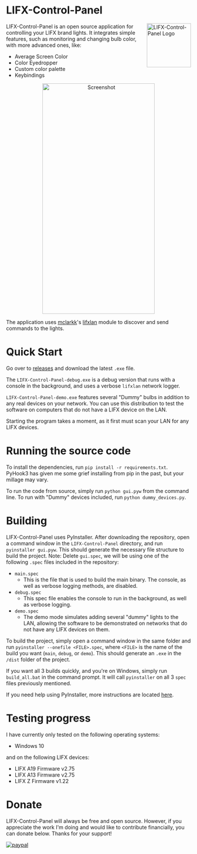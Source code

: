# LIFX-Control-Panel 

<img align="right" width="120" height="120"
     title="LIFX-Control-Panel Logo" src="https://raw.githubusercontent.com/samclane/LIFX-Control-Panel/master/icon.png">
     
LIFX-Control-Panel is an open source application for controlling your LIFX brand lights. It integrates simple features, 
such as monitoring and changing bulb color, with more advanced ones, like:
 
 * Average Screen Color
 * Color Eyedropper
 * Custom color palette
 * Keybindings

<p align="center">
  <img src="https://raw.githubusercontent.com/samclane/LIFX-Control-Panel/master/screenshot.png" alt="Screenshot" width="306" height=629>
</p>

The application uses [mclarkk](https://github.com/mclarkk)'s [lifxlan](https://github.com/mclarkk/lifxlan) module to 
discover and send commands to the lights.

# Quick Start
Go over to [releases](https://github.com/samclane/LIFX-Control-Panel/releases) and download the latest `.exe` file.

The `LIFX-Control-Panel-debug.exe` is a debug version that runs with a console in the background, and uses a verbose
`lifxlan` network logger.

`LIFX-Control-Panel-demo.exe` features several "Dummy" bulbs in addition to any real devices on your network. You can use
this distribution to test the software on computers that do not have a LIFX device on the LAN. 

Starting the program takes a moment, as it first must scan your LAN for any LIFX devices. 

# Running the source code
To install the dependencies, run `pip install -r requirements.txt`. PyHook3 has given me some grief installing from pip
in the past, but your millage may vary. 

To run the code from source, simply run `python gui.pyw` from the command line. To run with "Dummy" devices included, 
run `python dummy_devices.py`.

# Building
LIFX-Control-Panel uses PyInstaller. After downloading the repository, open a command window in the `LIFX-Control-Panel`
directory, and run `pyinstaller gui.pyw`. This should generate the necessary file structure to build the project.
Note: Delete `gui.spec`, we will be using one of the following `.spec` files included in the repository:

* `main.spec`
  * This is the file that is used to build the main binary. The console, as well as verbose logging methods, are disabled.
* `debug.spec`
  * This spec file enables the console to run in the background, as well as verbose logging.
* `demo.spec`
  * The demo mode simulates adding several "dummy" lights to the LAN, allowing the software to be demonstrated on networks
  that do not have any LIFX devices on them.

To build the project, simply open a command window in the same folder and run `pyinstaller --onefile <FILE>.spec`, where
`<FILE>` is the name of the build you want (`main`, `debug`, or `demo`). This should generate an `.exe` in the `/dist` 
folder of the project. 

If you want all 3 builds quickly, and you're on Windows, simply run `build_all.bat` in the command prompt. It will 
call `pyinstaller` on all 3 `spec` files previously mentioned. 

If you need help using PyInstaller, more instructions are located [here](https://pythonhosted.org/PyInstaller/usage.html).

# Testing progress
I have currently only tested on the following operating systems:
* Windows 10

and on the following LIFX devices:
* LIFX A19 Firmware v2.75
* LIFX A13 Firmware v2.75
* LIFX Z   Firmware v1.22

# Donate
LIFX-Control-Panel will always be free and open source. However, if you appreciate the work I'm doing and would like to 
contribute financially, you can donate below. Thanks for your support!

[![paypal](https://www.paypalobjects.com/en_US/i/btn/btn_donateCC_LG.gif)](https://www.paypal.me/sawyermclane)

